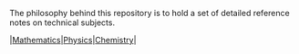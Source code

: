 The philosophy behind this repository is to hold a set of detailed reference notes on technical subjects.


|[Mathematics](./Mathematics/)|[Physics](./Physics/)|[Chemistry](./Chemistry/)|
